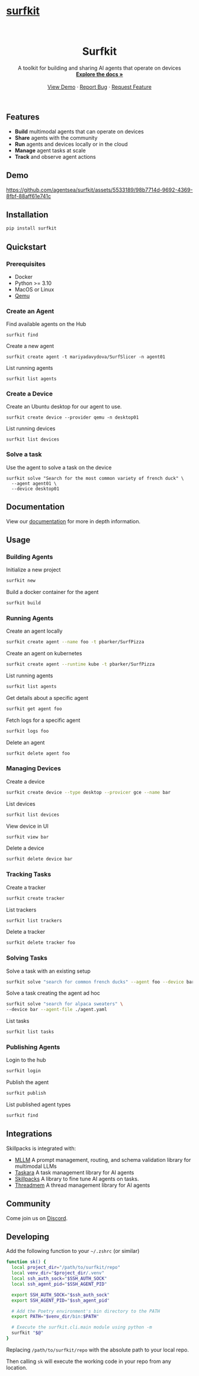 # [surfkit](https://github.com/agentsea/surfkit)

<!-- PROJECT LOGO -->
<br />
<p align="center">
  <!-- <a href="https://github.com/agentsea/skillpacks">
    <img src="https://project-logo.png" alt="Logo" width="80">
  </a> -->

  <h1 align="center">Surfkit</h1>

  <p align="center">
    A toolkit for building and sharing AI agents that operate on devices
    <br />
    <a href="https://docs.hub.agentsea.ai/introduction"><strong>Explore the docs »</strong></a>
    <br />
    <br />
    <a href="https://youtu.be/exoOUUwFRB8">View Demo</a>
    ·
    <a href="https://github.com/agentsea/surfkit/issues">Report Bug</a>
    ·
    <a href="https://github.com/agentsea/surfkit/issues">Request Feature</a>
  </p>
  <br>
</p>

## Features

- **Build** multimodal agents that can operate on devices
- **Share** agents with the community
- **Run** agents and devices locally or in the cloud
- **Manage** agent tasks at scale
- **Track** and observe agent actions

## Demo

https://github.com/agentsea/surfkit/assets/5533189/98b7714d-9692-4369-8fbf-88aff61e741c

## Installation

```sh
pip install surfkit
```

## Quickstart

### Prerequisites

- Docker
- Python >= 3.10
- MacOS or Linux
- [Qemu](https://www.qemu.org/download/#macos)

### Create an Agent

Find available agents on the Hub

```
surfkit find
```

Create a new agent

```
surfkit create agent -t mariyadavydova/SurfSlicer -n agent01
```

List running agents

```
surfkit list agents
```

### Create a Device

Create an Ubuntu desktop for our agent to use.

```
surfkit create device --provider qemu -n desktop01
```

List running devices

```
surfkit list devices
```

### Solve a task

Use the agent to solve a task on the device

```
surfkit solve "Search for the most common variety of french duck" \
  --agent agent01 \
  --device desktop01
```

## Documentation

View our [documentation](https://docs.hub.agentsea.ai) for more in depth information.

## Usage

### Building Agents

Initialize a new project

```sh
surfkit new
```

Build a docker container for the agent

```sh
surfkit build
```

### Running Agents

Create an agent locally

```sh
surfkit create agent --name foo -t pbarker/SurfPizza
```

Create an agent on kubernetes

```sh
surfkit create agent --runtime kube -t pbarker/SurfPizza
```

List running agents

```sh
surfkit list agents
```

Get details about a specific agent

```sh
surfkit get agent foo
```

Fetch logs for a specific agent

```sh
surfkit logs foo
```

Delete an agent

```sh
surfkit delete agent foo
```

### Managing Devices

Create a device

```sh
surfkit create device --type desktop --provicer gce --name bar
```

List devices

```sh
surfkit list devices
```

View device in UI

```sh
surfkit view bar
```

Delete a device

```sh
surfkit delete device bar
```

### Tracking Tasks

Create a tracker

```sh
surfkit create tracker
```

List trackers

```sh
surfkit list trackers
```

Delete a tracker

```sh
surfkit delete tracker foo
```

### Solving Tasks

Solve a task with an existing setup

```sh
surfkit solve "search for common french ducks" --agent foo --device bar
```

Solve a task creating the agent ad hoc

```sh
surfkit solve "search for alpaca sweaters" \
--device bar --agent-file ./agent.yaml
```

List tasks

```sh
surfkit list tasks
```

### Publishing Agents

Login to the hub

```sh
surfkit login
```

Publish the agent

```sh
surfkit publish
```

List published agent types

```sh
surfkit find
```

## Integrations

Skillpacks is integrated with:

- [MLLM](https://github.com/agentsea/mllm) A prompt management, routing, and schema validation library for multimodal LLMs
- [Taskara](https://github.com/agentsea/taskara) A task management library for AI agents
- [Skillpacks](https://github.com/agentsea/skillpacks) A library to fine tune AI agents on tasks.
- [Threadmem](https://github.com/agentsea/threadmem) A thread management library for AI agents

## Community

Come join us on [Discord](https://discord.gg/hhaq7XYPS6).

## Developing

Add the following function to your `~/.zshrc` (or similar)

```sh
function sk() {
  local project_dir="/path/to/surfkit/repo"
  local venv_dir="$project_dir/.venv"
  local ssh_auth_sock="$SSH_AUTH_SOCK"
  local ssh_agent_pid="$SSH_AGENT_PID"

  export SSH_AUTH_SOCK="$ssh_auth_sock"
  export SSH_AGENT_PID="$ssh_agent_pid"

  # Add the Poetry environment's bin directory to the PATH
  export PATH="$venv_dir/bin:$PATH"

  # Execute the surfkit.cli.main module using python -m
  surfkit "$@"
}
```

Replacing `/path/to/surfkit/repo` with the absolute path to your local repo.

Then calling `sk` will execute the working code in your repo from any location.

